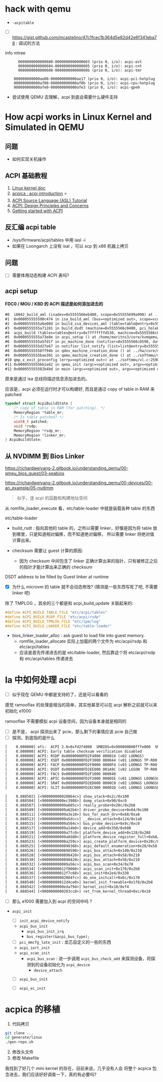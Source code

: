 # hack with qemu
- `-acpitable`
- [ ] https://gist.github.com/mcastelino/47c1fcec1b364d5e82d42e6f341eba78 : 调试的方法

info mtree
```
      0000000000000600-0000000000000603 (prio 0, i/o): acpi-evt
      0000000000000604-0000000000000605 (prio 0, i/o): acpi-cnt
      0000000000000608-000000000000060b (prio 0, i/o): acpi-tmr

    000000000000ae00-000000000000ae17 (prio 0, i/o): acpi-pci-hotplug
    000000000000af00-000000000000af0b (prio 0, i/o): acpi-cpu-hotplug
    000000000000afe0-000000000000afe3 (prio 0, i/o): acpi-gpe0
```

- 尝试使用 QEMU 去理解，acpi 到底会需要什么硬件支持

# How acpi works in Linux Kernel and Simulated in QEMU

## 问题
- 如何实现关机操作

## ACPI 基础教程
1. [Linux kernel doc](https://www.kernel.org/doc/html/latest/firmware-guide/acpi/index.html#)
2. [acpica : acpi introduction](https://acpica.org/sites/acpica/files/ACPI-Introduction.pdf) :star:
3. [ACPI Source Language (ASL) Tutorial](https://acpica.org/sites/acpica/files/asl_tutorial_v20190625.pdf)
4. [ACPI: Design Principles and Concerns](https://www.ssi.gouv.fr/uploads/IMG/pdf/article_acpi.pdf)
5. [Getting started with ACPI](https://dortania.github.io/Getting-Started-With-ACPI/#a-quick-explainer-on-acpi)

## 反汇编 acpi table
- /sys/firmware/acpi/tables 中用 iasl -i
- 如果在 Loongarch 上没有 isal ，可以 scp 到 x86 机器上拷贝

## 问题
- [ ] 需要体用动态构建 ACPI 表吗?


## acpi setup

#### FDC0 / MOU / KBD 的 ACPI 描述是如何添加进去的
```txt
#0  i8042_build_aml (isadev=0x5555566eb400, scope=0x55555699a990) at ../hw/input/pckbd.c:564
#1  0x000055555590c474 in isa_build_aml (bus=<optimized out>, scope=scope@entry=0x55555699a990) at ../hw/isa/isa-bus.c:214
#2  0x0000555555a6e08d in build_isa_devices_aml (table=table@entry=0x555556909540) at /home/maritns3/core/kvmqemu/include/hw/isa/isa.h:17
#3  0x0000555555a71281 in build_dsdt (machine=0x5555566c0400, pci_hole64=<synthetic pointer>, pci_hole=<synthetic pointer>, misc=<synthetic pointer>, pm=0x7fffffffd450, linker=0x5555568d6bc0, table_data=0x555556aae0a0) at ../hw/i386/acpi-build.c:1403
#4  acpi_build (tables=tables@entry=0x7fffffffd530, machine=0x5555566c0400) at ../hw/i386/acpi-build.c:2374
#5  0x0000555555a73e8e in acpi_setup () at /home/maritns3/core/kvmqemu/include/hw/boards.h:24
#6  0x0000555555a5fd1f in pc_machine_done (notifier=0x5555566c0598, data=<optimized out>) at ../hw/i386/pc.c:789
#7  0x0000555555d27e67 in notifier_list_notify (list=list@entry=0x5555564c0a58 <machine_init_done_notifiers>, data=data@entry=0x0) at ../util/notify.c:39
#8  0x00005555558ff94b in qdev_machine_creation_done () at ../hw/core/machine.c:1280
#9  0x0000555555bae301 in qemu_machine_creation_done () at ../softmmu/vl.c:2567
#10 qmp_x_exit_preconfig (errp=<optimized out>) at ../softmmu/vl.c:2590
#11 0x0000555555bb1e62 in qemu_init (argc=<optimized out>, argv=<optimized out>, envp=<optimized out>) at ../softmmu/vl.c:3611
#12 0x000055555582b4bd in main (argc=<optimized out>, argv=<optimized out>, envp=<optimized out>) at ../softmmu/main.c:49
```
原来是通过 isa 总线将描述信息添加进去的。

应该是，acpi 必须在运行时才可以构建好, 而且是通过 copy of table in RAM 来 patched
```c
typedef struct AcpiBuildState {
    /* Copy of table in RAM (for patching). */
    MemoryRegion *table_mr;
    /* Is table patched? */
    uint8_t patched;
    void *rsdp;
    MemoryRegion *rsdp_mr;
    MemoryRegion *linker_mr;
} AcpiBuildState;
```


## 从 NVDIMM 到 Bios Linker
https://richardweiyang-2.gitbook.io/understanding_qemu/00-qmeu_bios_guest/03-seabios

https://richardweiyang-2.gitbook.io/understanding_qemu/00-devices/00-an_example/05-nvdimm
> 似乎，连 acpi 的函数和构建地址空间

从 romfile_loader_execute 看，etc/table-loader 中就是装载各种 table 的东西

etc/table-loader

- build_rsdt : 指向其他的 table 的，之所以需要 linker，好像是因为将 table 放到哪里，只是知道相对偏移，而不知道绝对偏移，
所以需要 linker 将绝对值计算出来。

- checksum 需要让 guest 计算的原因:
  - 因为 checksum 中间包含了 linker 正确计算出来的指针，只有被修正之后的指针才能计算出来正确的 checksum

DSDT address to be filled by Guest linker at runtime

- [x] 为什么 microvm 的 table 就不会动态修改? (猜测是一些东西写死了吧, 不需要 linker 吧)

除了 TMPLOG ，其余的三个都是和 acpi_build_update 关联起来的:
```c
#define ACPI_BUILD_TABLE_FILE "etc/acpi/tables"
#define ACPI_BUILD_RSDP_FILE "etc/acpi/rsdp"
#define ACPI_BUILD_TPMLOG_FILE "etc/tpm/log"
#define ACPI_BUILD_LOADER_FILE "etc/table-loader"
```

- bios_linker_loader_alloc : ask guest to load file into guest memory.
  - romfile_loader_allocate 实际上加载的两个文件为 etc/acpi/rsdp 和 etc/acpi/tables
  - 应该是首先传递进去的是  etc/table-loader, 然后靠这个将 etc/acpi/rsdp 和 etc/acpi/tables 传递进去


# la 中如何处理 acpi
- [ ] 似乎现在 QEMU 中都是支持的了，还是可以看看的

感觉 ramooflax 的处理是相当的简单，其实他甚至可以在 acpi 解析之前就可以来初始化 e1000

ramooflax 不需要模拟 acpi 设备空间，因为设备本身就是相同的

- [ ] 是不是， acpi 探测出来了 pcie，那么剩下的事情应该 pcie 自己做
- [ ] 探测，到底指的是什么
```txt
[    0.000000] efi:  ACPI 2.0=0xfd2f4000  SMBIOS=0x900000000fffe000  SMBIOS 3.0=0x90000000fd132000
[    0.000000] ACPI: Early table checksum verification disabled
[    0.000000] ACPI: RSDP 0x00000000FD2F4000 000024 (v02 LOONGS)
[    0.000000] ACPI: XSDT 0x00000000FD2F3000 000044 (v01 LOONGS TP-R00   00000004      01000013)
[    0.000000] ACPI: FACP 0x00000000FD2F0000 0000F4 (v03 LOONGS TP-R00   00000004 PTEC 20160527)
[    0.000000] ACPI: DSDT 0x00000000FD2EE000 001A9C (v02 LGSON  TP-R00   00000476 INTL 20160527)
[    0.000000] ACPI: FACS 0x00000000FD2F1000 000040
[    0.000000] ACPI: APIC 0x00000000FD2F2000 00005E (v01 LOONGS LOONGSON 00000001 LIUX 00000000)
[    0.000000] ACPI: SRAT 0x00000000FD2ED000 0000C0 (v02 LOONGS LOONGSON 00000002 LIUX 01000013)
[    0.000000] ACPI: SLIT 0x00000000FD2EC000 00002D (v01 LOONGS LOONGSON 00000002 LIUX 01000013)
```

```txt
[    0.888502] [<900000000020864c>] show_stack+0x2c/0x100
[    0.888504] [<9000000000ec3988>] dump_stack+0x90/0xc0
[    0.888507] [<90000000009a605c>] really_probe+0x20c/0x2b8
[    0.888509] [<90000000009a62b4>] driver_probe_device+0x64/0x100
[    0.888511] [<90000000009a3e18>] bus_for_each_drv+0x68/0xa8
[    0.888513] [<90000000009a5dcc>] __device_attach+0x124/0x1a0
[    0.888515] [<90000000009a504c>] bus_probe_device+0x9c/0xc0
[    0.888517] [<90000000009a14b0>] device_add+0x350/0x608
[    0.888519] [<90000000009a7fc0>] platform_device_add+0x128/0x288
[    0.888521] [<90000000009a8dd0>] platform_device_register_full+0xb8/0x130
[    0.888523] [<90000000008a259c>] acpi_create_platform_device+0x28c/0x300
[    0.888525] [<9000000000898368>] acpi_default_enumeration+0x28/0x58
[    0.888526] [<9000000000898598>] acpi_bus_attach+0x1d0/0x210
[    0.888528] [<9000000000898420>] acpi_bus_attach+0x58/0x210
[    0.888530] [<9000000000898420>] acpi_bus_attach+0x58/0x210
[    0.888532] [<900000000089a56c>] acpi_bus_scan+0x34/0x78
[    0.888534] [<90000000012f8060>] acpi_scan_init+0x170/0x2b8
[    0.888536] [<90000000012f7c68>] acpi_init+0x2e4/0x338
[    0.888537] [<90000000002004fc>] do_one_initcall+0x6c/0x170
[    0.888540] [<90000000012d4ce0>] kernel_init_freeable+0x1f8/0x2b8
[    0.888542] [<9000000000eda794>] kernel_init+0x10/0xf4
[    0.888544] [<9000000000203cc8>] ret_from_kernel_thread+0xc/0x10
```
- [ ] 那么 e1000 需要加入到 acpi 的空间中吗 ?


- `acpi_init`
  - [ ] `init_acpi_device_notify`
  - `acpi_bus_init`
    - `acpi_bus_init_irq`
    - `bus_register(&acpi_bus_type);`
  - [ ] `pci_mmcfg_late_init` : 龙芯自定义的一些的东西
  - `acpi_iort_init`
  - `acpi_scan_init`
    - `acpi_bus_scan` : 进一步调用 `acpi_bus_check_add` 来探测设备，将探测到的设备初始化为 `acpi_device`
      - `device_attach`

  - [ ] `acpi_bus_init`
  - [ ] `acpi_ec_init`


# acpica 的移植

1. 代码拷贝
```sh
git clone ...
cd generate/linux
./gen-repo.sh
```

2. 修改头文件
3. 修改 Makefile

我找到了好几个 mini kernel 的存在，目前来说，几乎没有人会
将整个 acpica 包含进去，我们应该好好调查一下，真的有必要吗?


[^1]: https://stackoverflow.com/questions/60137506/qemu-support-for-acpi-2-0

